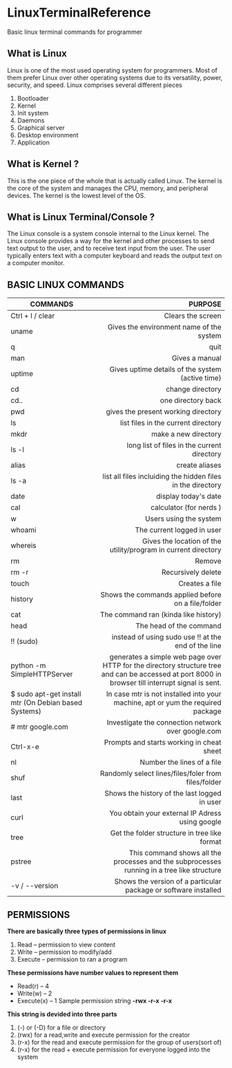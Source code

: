 # LinuxTerminalReference
Basic linux terminal commands for programmer

## What is Linux 

Linux is one of the most used operating system for programmers.  Most of them prefer Linux over other operating systems due to its versatility, power, security, and speed. Linux comprises several different pieces 

1.	Bootloader
2.	Kernel
3.	Init system
4.	Daemons
5.	Graphical server
6.	Desktop environment
7.	Application


## What is Kernel ?

This is the one piece of the whole that is actually called Linux. The kernel is the core of the system and manages the CPU, memory, and peripheral devices. The kernel is the lowest level of the OS.


## What is Linux Terminal/Console ?
The Linux console is a system console internal to the Linux kernel. The Linux console provides a way for the kernel and other processes to send text output to the user, and to receive text input from the user. The user typically enters text with a computer keyboard and reads the output text on a computer monitor.


## BASIC LINUX COMMANDS

| COMMANDS | PURPOSE |
| -------- |-----:|
|Ctrl + l / clear | Clears the screen |
| uname  | Gives the environment name of the system |
| q |quit|
| man |Gives a manual |
| uptime | Gives uptime details of the system (active time)|
| cd | change directory |
| cd.. | one directory back |
| pwd | gives the present working directory |
| ls | list files in the current directory |
| mkdr | make a new directory |
| ls -l | long list of files in the current directory |
| alias | create aliases |
| ls -a | list all files incluiding the hidden files in the directory |
| date | display today's date |
| cal | calculator (for nerds ) |
| w | Users using the system |
| whoami | The current logged in user|
| whereis | Gives the location of the utility/program in current directory |
| rm | Remove |
| rm -r | Recursively delete|
| touch | Creates a file |
| history | Shows the commands applied before on a file/folder|
| cat | The command ran (kinda like history)|
| head | The head of the command |
| !! (sudo) | instead of using sudo use !! at the end of the line |
| python -m SimpleHTTPServer | generates a simple web page over HTTP for the directory structure tree and can be accessed at port 8000 in browser till interrupt signal is sent.|
| $ sudo apt-get install mtr (On Debian based Systems) | In case mtr is not installed into your machine, apt or yum the required package |
| # mtr google.com | Investigate the connection network over google.com |
| Ctrl-x-e | Prompts and starts working in cheat sheet  |
| nl | Number the lines of a file |
| shuf | Randomly select lines/files/foler from files/folder |
| last | Shows the history of the last logged in user |
| curl | You obtain your external IP Adress using google |
| tree | Get the folder structure in tree like format |
| pstree | This command shows all the processes and the subprocesses running in a tree like structure |
| -v / --version | Shows the version of a particular package or software installed |





## PERMISSIONS
__There are basically three types of permissions in linux__
1.	Read – permission to view content
2.	Write – permission to modify/add
3.	Execute – permission to ran a program

__These permissions have number values to represent them__
-	Read(r) – 4
-	Write(w) – 2
-	Execute(x) – 1
Sample permission string
__-rwx -r-x -r-x__

__This string is devided into three parts__
1.	(-) or (-D) for a file or directory
2.	(rwx) for a read,write and execute permission for the creator
3.	(r-x) for the read and execute permission for the group of users(sort of)
4.	(r-x) for the read + execute permission for everyone logged into the system

